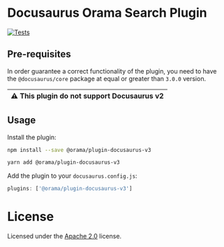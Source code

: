 # Docusaurus Orama Search Plugin

[![Tests](https://github.com/oramasearch/orama/actions/workflows/turbo.yml/badge.svg)](https://github.com/oramasearch/orama/actions/workflows/turbo.yml)

## Pre-requisites
In order guarantee a correct functionality of the plugin, you need to have the `@docusaurus/core` package at equal or greater than `3.0.0` version.

| :warning: This plugin do not support Docusaurus v2 |
|----------------------------------------------------|

## Usage

Install the plugin:

```bash
npm install --save @orama/plugin-docusaurus-v3
```

```bash
yarn add @orama/plugin-docusaurus-v3
```

Add the plugin to your `docusaurus.config.js`:

```js
plugins: ['@orama/plugin-docusaurus-v3']
```

# License

Licensed under the [Apache 2.0](/LICENSE.md) license.
